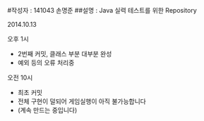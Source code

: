 #작성자 : 141043 손명준
##설명 : Java 실력 테스트를 위한 Repository

2014.10.13 

 오후 1시
 - 2번째 커밋, 클래스 부분 대부분 완성
 - 예외 등의 오류 처리중

 오전 10시
 - 최초 커밋
 - 전체 구현이 덜되어 게임실행이 아직 불가능합니다
 - (계속 만드는 중입니다)

